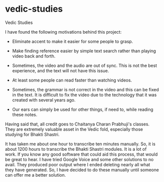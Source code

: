 # vedic-studies
Vedic Studies

I have found the following motivations behind this project:

* Eliminate accent to make it easier for some people to grasp.

* Make finding reference easier by simple text search rather than playing video
back and forth.

* Sometimes, the video and the audio are out of sync. This is not the best
experience, and the text will not have this issue.

* At least some people can read faster than watching videos.

* Sometimes, the grammar is not correct in the video and this can be fixed in
the text. It is difficult to fix the video due to the technology that it was
created with several years ago.

* Our ears can simply be used for other things, if need to, while reading these
notes.

Having said that, all credit goes to Chaitanya Charan Prabhuji's classes. They
are extremely valuable asset in the Vedic fold, especially those studying for
Bhakti Shastri.

It has taken me about one hour to transcribe ten minutes manually. So, it is
about 1200 hours to transcribe the Bhakti Shastri modules. It is a lot of work.
If you know any good software that could aid this process, that would be great
to hear. I have tried Google Voice and some other solutions to no avail. They
produced poor output where I ended deleting nearly all what they have generated.
So, I have decided to do these manually until someone can offer me a better
solution.
